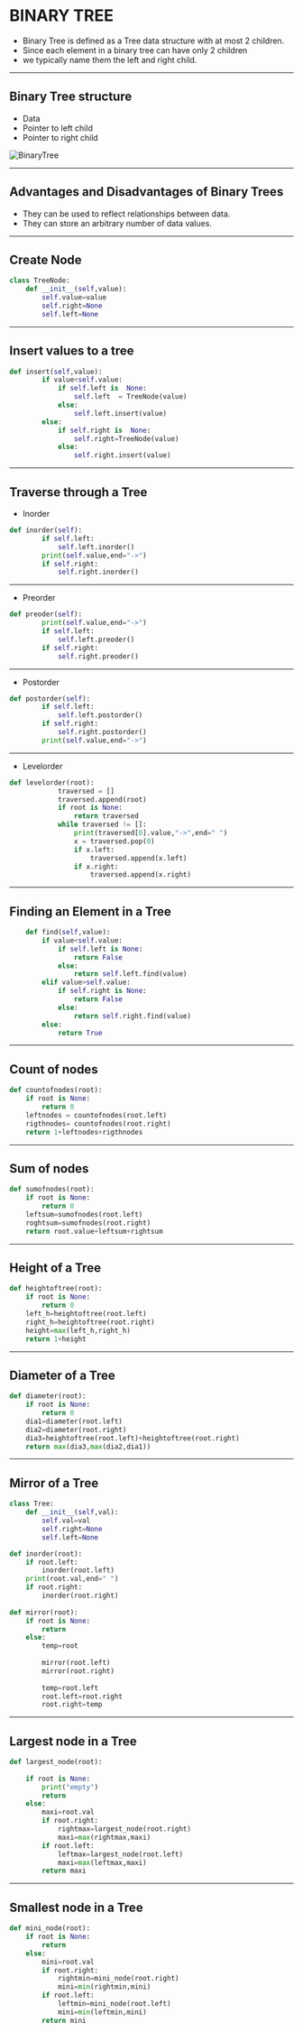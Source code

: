 # BINARY TREE

- Binary Tree is defined as a Tree data structure with at most 2 children. 
- Since each element in a binary tree can have only 2 children
- we typically name them the left and right child.

---

## Binary Tree structure

- Data
- Pointer to left child
- Pointer to right child

![BinaryTree](https://cdn.programiz.com/sites/tutorial2program/files/binary-tree-representation_0.png)

---
## Advantages and Disadvantages of Binary Trees

- They can be used to reflect relationships between data.
- They can store an arbitrary number of data values.

---
## Create Node
```python
class TreeNode:
    def __init__(self,value):
        self.value=value
        self.right=None
        self.left=None
```
---

## Insert values to a tree
```python
def insert(self,value):
        if value<self.value:
            if self.left is  None:
                self.left  = TreeNode(value)
            else:
                self.left.insert(value)
        else:
            if self.right is  None:
                self.right=TreeNode(value)
            else:
                self.right.insert(value)
```
---
## Traverse through a Tree
- Inorder
```python
def inorder(self):
        if self.left:
            self.left.inorder()
        print(self.value,end="->")
        if self.right:
            self.right.inorder()
```
---
- Preorder
```python
def preoder(self):
        print(self.value,end="->")
        if self.left:
            self.left.preoder()
        if self.right:
            self.right.preoder()
```
---
- Postorder
```python
def postorder(self):
        if self.left:
            self.left.postorder()
        if self.right:
            self.right.postorder()
        print(self.value,end="->")
```
---
- Levelorder
```python
def levelorder(root):
            traversed = []
            traversed.append(root)
            if root is None:
                return traversed
            while traversed != []:
                print(traversed[0].value,"->",end=" ")
                x = traversed.pop(0) 
                if x.left:
                    traversed.append(x.left)
                if x.right:
                    traversed.append(x.right)
```
---
## Finding an Element in a Tree
```python
    def find(self,value):
        if value<self.value:
            if self.left is None:
                return False
            else:
                return self.left.find(value)
        elif value>self.value:
            if self.right is None:
                return False
            else:
                return self.right.find(value)
        else:
            return True
```
---
## Count of nodes
```python
def countofnodes(root):
    if root is None:
        return 0
    leftnodes = countofnodes(root.left)
    rigthnodes= countofnodes(root.right)
    return 1+leftnodes+rigthnodes
```
---
## Sum of nodes
```python
def sumofnodes(root):
    if root is None:
        return 0
    leftsum=sumofnodes(root.left)
    roghtsum=sumofnodes(root.right)
    return root.value+leftsum+rightsum
```
---
## Height of a Tree
```python
def heightoftree(root):
    if root is None:
        return 0
    left_h=heightoftree(root.left)
    right_h=heightoftree(root.right)
    height=max(left_h,right_h)
    return 1+height
```
---
## Diameter of a Tree
```python
def diameter(root):
    if root is None:
        return 0
    dia1=diameter(root.left)
    dia2=diameter(root.right)
    dia3=heightoftree(root.left)+heightoftree(root.right)
    return max(dia3,max(dia2,dia1))
```
---
## Mirror of a Tree
```python
class Tree:
	def __init__(self,val):
		self.val=val
		self.right=None
		self.left=None

def inorder(root):
	if root.left:
		inorder(root.left)
	print(root.val,end=" ")
	if root.right:
		inorder(root.right)
		
def mirror(root):
	if root is None:
		return
	else:
		temp=root
		
		mirror(root.left)
		mirror(root.right)
		
		temp=root.left
		root.left=root.right
		root.right=temp
```
---
## Largest node in a Tree
```python
def largest_node(root):
	
	if root is None:
		print("empty")
		return
	else:
		maxi=root.val
		if root.right:
			rightmax=largest_node(root.right)
			maxi=max(rightmax,maxi)
		if root.left:
			leftmax=largest_node(root.left)
			maxi=max(leftmax,maxi)
		return maxi
```
---
## Smallest node in a Tree
```python
def mini_node(root):
	if root is None:
		return
	else:
		mini=root.val
		if root.right:
			rightmin=mini_node(root.right)
			mini=min(rightmin,mini)
		if root.left:
			leftmin=mini_node(root.left)
			mini=min(leftmin,mini)
		return mini
```
